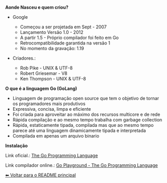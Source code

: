 **Aonde Nasceu e quem criou?**

- Google
	-  Começou a ser projetada em Sept - 2007
	- Lançamento Versão 1.0 - 2012
	- A partir 1.5 - Próprio compilador foi feito em Go
	- Retrocompatibilidade garantida na versão 1
	- No momento da gravação: 1.19

- Criadores.:
    - Rob Pike - UNIX & UTF-8
    - Robert Griesemar - V8
    - Ken Thompson - UNIX & UTF-8


**O que é a linguagem Go (GoLang)**

- Linguagem de programação open source que tem o objetivo de tornar os programadores mais produtivos
- Expressiva, concisa, limpa e eficiente
- Foi criada para aproveitar ao máximo dos recursos multicore e de rede
- Rápida compilação e ao mesmo tempo trabalha com garbage collection
- Rápida, estaticamente tipada, compilada mas que ao mesmo tempo parece até uma linguagem dinamicamente tipada e interpretada
- Compilada em apenas um arquivo binario


**Instalação**

Link oficial.:
[The Go Programming Language](https://go.dev/)

Link compilador online.:
[Go Playground - The Go Programming Language](https://go.dev/play/)


[⬅ Voltar para o README principal](/README.MD)